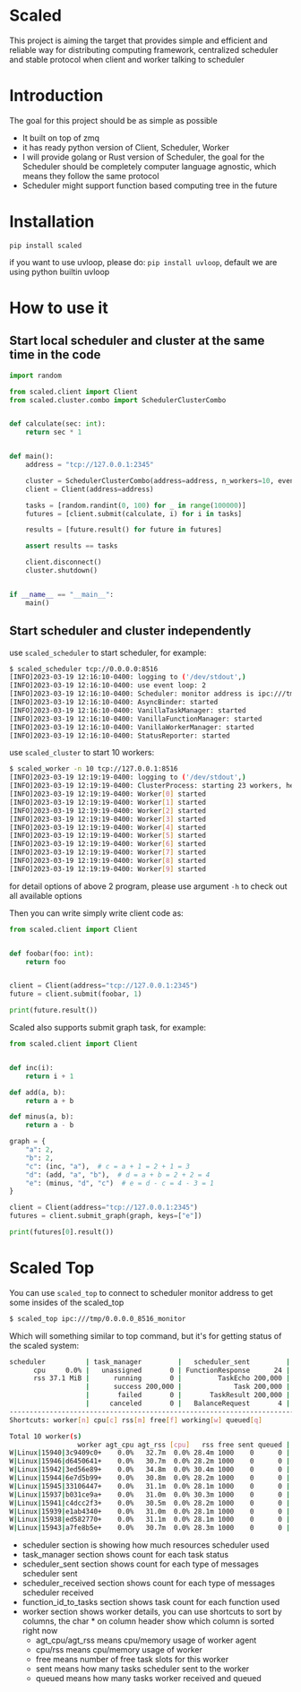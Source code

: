 # Scaled
This project is aiming the target that provides simple and efficient and reliable way for distributing computing 
framework, centralized scheduler and stable protocol when client and worker talking to scheduler

# Introduction
The goal for this project should be as simple as possible
- It built on top of zmq
- it has ready python version of Client, Scheduler, Worker
- I will provide golang or Rust version of Scheduler, the goal for the Scheduler should be completely computer language 
  agnostic, which means they follow the same protocol
- Scheduler might support function based computing tree in the future

# Installation
`pip install scaled`

if you want to use uvloop, please do: `pip install uvloop`, default we are using python builtin uvloop


# How to use it

## Start local scheduler and cluster at the same time in the code

```python
import random

from scaled.client import Client
from scaled.cluster.combo import SchedulerClusterCombo


def calculate(sec: int):
    return sec * 1


def main():
    address = "tcp://127.0.0.1:2345"

    cluster = SchedulerClusterCombo(address=address, n_workers=10, event_loop="uvloop")
    client = Client(address=address)

    tasks = [random.randint(0, 100) for _ in range(100000)]
    futures = [client.submit(calculate, i) for i in tasks]

    results = [future.result() for future in futures]

    assert results == tasks

    client.disconnect()
    cluster.shutdown()


if __name__ == "__main__":
    main()
```

## Start scheduler and cluster independently

use `scaled_scheduler` to start scheduler, for example:
```bash
$ scaled_scheduler tcp://0.0.0.0:8516
[INFO]2023-03-19 12:16:10-0400: logging to ('/dev/stdout',)
[INFO]2023-03-19 12:16:10-0400: use event loop: 2
[INFO]2023-03-19 12:16:10-0400: Scheduler: monitor address is ipc:///tmp/0.0.0.0_8516_monitor
[INFO]2023-03-19 12:16:10-0400: AsyncBinder: started
[INFO]2023-03-19 12:16:10-0400: VanillaTaskManager: started
[INFO]2023-03-19 12:16:10-0400: VanillaFunctionManager: started
[INFO]2023-03-19 12:16:10-0400: VanillaWorkerManager: started
[INFO]2023-03-19 12:16:10-0400: StatusReporter: started
```

use `scaled_cluster` to start 10 workers:
```bash
$ scaled_worker -n 10 tcp://127.0.0.1:8516
[INFO]2023-03-19 12:19:19-0400: logging to ('/dev/stdout',)
[INFO]2023-03-19 12:19:19-0400: ClusterProcess: starting 23 workers, heartbeat_interval_seconds=2, function_retention_seconds=3600
[INFO]2023-03-19 12:19:19-0400: Worker[0] started
[INFO]2023-03-19 12:19:19-0400: Worker[1] started
[INFO]2023-03-19 12:19:19-0400: Worker[2] started
[INFO]2023-03-19 12:19:19-0400: Worker[3] started
[INFO]2023-03-19 12:19:19-0400: Worker[4] started
[INFO]2023-03-19 12:19:19-0400: Worker[5] started
[INFO]2023-03-19 12:19:19-0400: Worker[6] started
[INFO]2023-03-19 12:19:19-0400: Worker[7] started
[INFO]2023-03-19 12:19:19-0400: Worker[8] started
[INFO]2023-03-19 12:19:19-0400: Worker[9] started
```

for detail options of above 2 program, please use argument `-h` to check out all available options

Then you can write simply write client code as:

```python
from scaled.client import Client


def foobar(foo: int):
    return foo


client = Client(address="tcp://127.0.0.1:2345")
future = client.submit(foobar, 1)

print(future.result())
```

Scaled also supports submit graph task, for example:

```python
from scaled.client import Client


def inc(i):
    return i + 1

def add(a, b):
    return a + b

def minus(a, b):
    return a - b

graph = {
    "a": 2,
    "b": 2, 
    "c": (inc, "a"),  # c = a + 1 = 2 + 1 = 3
    "d": (add, "a", "b"),  # d = a + b = 2 + 2 = 4
    "e": (minus, "d", "c")  # e = d - c = 4 - 3 = 1
}

client = Client(address="tcp://127.0.0.1:2345")
futures = client.submit_graph(graph, keys=["e"])

print(futures[0].result())
```

# Scaled Top
You can use `scaled_top` to connect to scheduler monitor address to get some insides of the scaled_top
```bash
$ scaled_top ipc:///tmp/0.0.0.0_8516_monitor
```

Which will something similar to top command, but it's for getting status of the scaled system:
```bash
scheduler          | task_manager         |   scheduler_sent         | scheduler_received
      cpu     0.0% |   unassigned       0 | FunctionResponse      24 |          Heartbeat 183,109
      rss 37.1 MiB |      running       0 |         TaskEcho 200,000 |    FunctionRequest      24
                   |      success 200,000 |             Task 200,000 |               Task 200,000
                   |       failed       0 |       TaskResult 200,000 |         TaskResult 200,000
                   |     canceled       0 |   BalanceRequest       4 |    BalanceResponse       4
--------------------------------------------------------------------------------------------------
Shortcuts: worker[n] cpu[c] rss[m] free[f] working[w] queued[q]

Total 10 worker(s)
                 worker agt_cpu agt_rss [cpu]   rss free sent queued | function_id_to_tasks
W|Linux|15940|3c9409c0+    0.0%   32.7m  0.0% 28.4m 1000    0      0 |
W|Linux|15946|d6450641+    0.0%   30.7m  0.0% 28.2m 1000    0      0 |
W|Linux|15942|3ed56e89+    0.0%   34.8m  0.0% 30.4m 1000    0      0 |
W|Linux|15944|6e7d5b99+    0.0%   30.8m  0.0% 28.2m 1000    0      0 |
W|Linux|15945|33106447+    0.0%   31.1m  0.0% 28.1m 1000    0      0 |
W|Linux|15937|b031ce9a+    0.0%   31.0m  0.0% 30.3m 1000    0      0 |
W|Linux|15941|c4dcc2f3+    0.0%   30.5m  0.0% 28.2m 1000    0      0 |
W|Linux|15939|e1ab4340+    0.0%   31.0m  0.0% 28.1m 1000    0      0 |
W|Linux|15938|ed582770+    0.0%   31.1m  0.0% 28.1m 1000    0      0 |
W|Linux|15943|a7fe8b5e+    0.0%   30.7m  0.0% 28.3m 1000    0      0 |
```

- scheduler section is showing how much resources scheduler used
- task_manager section shows count for each task status
- scheduler_sent section shows count for each type of messages scheduler sent
- scheduler_received section shows count for each type of messages scheduler received
- function_id_to_tasks section shows task count for each function used
- worker section shows worker details, you can use shortcuts to sort by columns, the char * on column header show which 
  column is sorted right now
  - agt_cpu/agt_rss means cpu/memory usage of worker agent
  - cpu/rss means cpu/memory usage of worker
  - free means number of free task slots for this worker
  - sent means how many tasks scheduler sent to the worker
  - queued means how many tasks worker received and queued